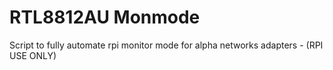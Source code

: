 # RTL8812AU Monmode
Script to fully automate rpi monitor mode for alpha networks adapters - (RPI USE ONLY)
